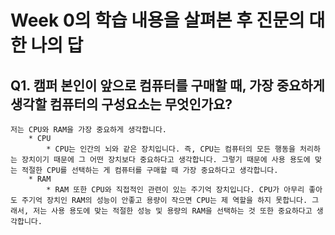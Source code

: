 # Week 0의 학습 내용을 살펴본 후 진문의 대한 나의 답
## Q1. 캠퍼 본인이 앞으로 컴퓨터를 구매할 때, 가장 중요하게 생각할 컴퓨터의 구성요소는 무엇인가요?
    저는 CPU와 RAM을 가장 중요하게 생각합니다.
        * CPU
            * CPU는 인간의 뇌와 같은 장치입니다. 즉, CPU는 컴퓨터의 모든 행동을 처리하는 장치이기 때문에 그 어떤 장치보다 중요하다고 생각합니다. 그렇기 때문에 사용 용도에 맞는 적절한 CPU를 선택하는 게 컴퓨터를 구매할 때 가장 중요하다고 생각합니다.
        * RAM
            * RAM 또한 CPU와 직접적인 관련이 있는 주기억 장치입니다. CPU가 아무리 좋아도 주기억 장치인 RAM의 성능이 안좋고 용량이 작으면 CPU는 제 역할을 하지 못합니다. 그래서, 저는 사용 용도에 맞는 적절한 성능 및 용량의 RAM을 선택하는 것 또한 중요하다고 생각합니다.
